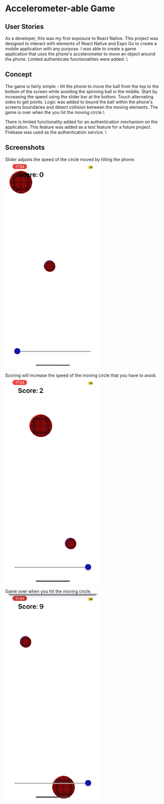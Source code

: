 # Accelerometer-able Game

## User Stories

As a developer, this was my first exposure to React Native. This project was designed to interact with elements of React Native and Expo Go to create a mobile application with any purpose. I was able to create a game application that uses the phone's accelerometer to move an object around the phone. Limited authenticate functionalities were added. \

## Concept

The game is fairly simple - tilt the phone to move the ball from the top to the bottom of the screen while avoiding the spinning ball in the middle. Start by increasing the speed using the slider bar at the bottom. Touch alternating sides to get points. Logic was added to bound the ball within the phone's screens boundaries and detect collision between the moving elements. The game is over when the you hit the moving circle.\

There is limited functionality added for an authentication mechanism on the application. This feature was added as a test feature for a future project. Firebase was used as the authentication service. \

## Screenshots

Slider adjusts the speed of the circle moved by tilting the phone.\
![Screenshot 1](./assets/phoneAppAccelerometer1.GIF)

Scoring will increase the speed of the moving circle that you have to avoid.\
![Screenshot 2](./assets/phoneAppAccelerometer2.GIF)

Game over when you hit the moving circle.\
![Screenshot 3](./assets/phoneAppAccelerometer3.GIF)
